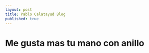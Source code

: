 ```yaml
---
layout: post
title: Pablo Calatayud Blog
published: true
---
```

# Me gusta mas tu mano con anillo

